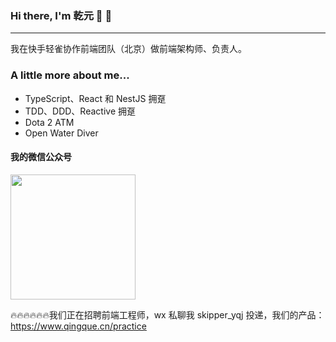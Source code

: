 ### Hi there, I'm 乾元 🐧 👋
------------------------------

我在快手轻雀协作前端团队（北京）做前端架构师、负责人。

### A little more about me...
+ TypeScript、React 和 NestJS 拥趸
+ TDD、DDD、Reactive 拥趸
+ Dota 2 ATM
+ Open Water Diver

#### 我的微信公众号
<img src="https://user-images.githubusercontent.com/1776278/112809351-81b79980-90ac-11eb-8c69-07eb8c141b13.png" width="200" />

🔥🔥🔥🔥🔥🔥我们正在招聘前端工程师，wx 私聊我 skipper_yqj 投递，我们的产品：https://www.qingque.cn/practice
